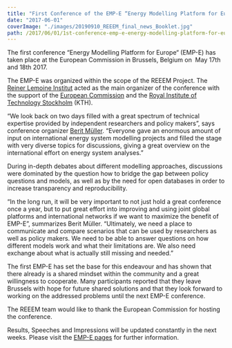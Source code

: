 ```yaml
---
title: "First Conference of the EMP-E “Energy Modelling Platform for Europe”"
date: "2017-06-01"
coverImage: "./images/20190910_REEEM_final_news_Booklet.jpg"
path: /2017/06/01/1st-conference-emp-e-energy-modelling-platform-for-europe/
---
```


The first conference “Energy Modelling Platform for Europe“ (EMP-E) has taken place at the European Commission in Brussels, Belgium on  May 17th and 18th 2017.

The EMP-E was organized within the scope of the REEEM Project. The [Reiner Lemoine Institut](http://reiner-lemoine-institut.de/en/) acted as the main organizer of the conference with the support of the [European Commission](http://ec.europa.eu/research/index.cfm) and the [Royal Institute of Technology Stockholm](https://www.kth.se/en) (KTH).

“We look back on two days filled with a great spectrum of technical expertise provided by independent researchers and policy makers”, says conference organizer [Berit Müller](http://reiner-lemoine-institut.de/ueber-uns/team/berit-mueller/). “Everyone gave an enormous amount of input on international energy system modelling projects and filled the stage with very diverse topics for discussions, giving a great overview on the international effort on energy system analyses.”

During in-depth debates about different modelling approaches, discussions were dominated by the question how to bridge the gap between policy questions and models, as well as by the need for open databases in order to increase transparency and reproducibility.

“In the long run, it will be very important to not just hold a great conference once a year, but to put great effort into improving and using joint global platforms and international networks if we want to maximize the benefit of EMP-E”, summarizes Berit Müller. “Ultimately, we need a place to communicate and compare scenarios that can be used by researchers as well as policy makers. We need to be able to answer questions on how different models work and what their limitations are. We also need exchange about what is actually still missing and needed.”

The first EMP-E has set the base for this endeavour and has shown that there already is a shared mindset within the community and a great willingness to cooperate. Many participants reported that they leave Brussels with hope for future shared solutions and that they look forward to working on the addressed problems until the next EMP-E conference.

The REEEM team would like to thank the European Commission for hosting the conference.

Results, Speeches and Impressions will be updated constantly in the next weeks. Please visit the [EMP-E pages](https://www.reeem.org/index.php/emp-e-main/) for further information.
